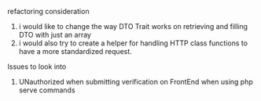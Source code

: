 refactoring consideration
1) i would like to change the way DTO Trait works on retrieving and filling DTO with just an array
2) i would also try to create a helper for handling HTTP class functions to have a more standardized request.

Issues to look into
1) UNauthorized when submitting verification on FrontEnd when using php serve commands
